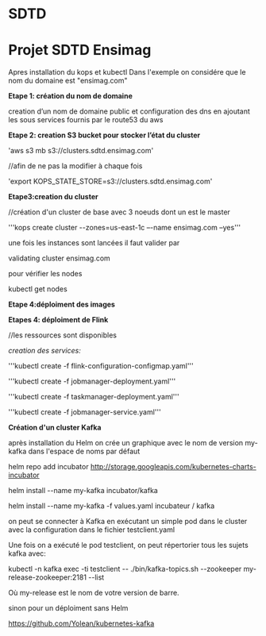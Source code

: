 # SDTD
# Projet SDTD Ensimag  

Apres installation du kops et kubectl
Dans l'exemple on considére que le nom du domaine est "ensimag.com"  

**Etape 1: création du nom de domaine**  

creation d’un nom de domaine public et configuration des dns en ajoutant les sous services  fournis par le route53 du aws  

**Etape 2: creation S3 bucket pour stocker l’état du cluster**  

'aws s3 mb s3://clusters.sdtd.ensimag.com'  

//afin de ne pas la modifier à chaque fois  

'export KOPS_STATE_STORE=s3://clusters.sdtd.ensimag.com'  

**Etape3:creation du cluster**  

//création d'un cluster de base avec 3 noeuds dont un est le master  

'''kops create cluster --zones=us-east-1c –-name ensimag.com –yes'''  

une fois les instances sont lancées il faut valider par   

validating cluster ensimag.com  

pour vérifier les nodes   

kubectl get nodes   

**Etape 4:déploiment des images**   


**Etapes 4: déploiment de Flink**  

//les ressources sont disponibles  

*creation des services:*  

'''kubectl create -f flink-configuration-configmap.yaml'''  

'''kubectl create -f jobmanager-deployment.yaml'''  

'''kubectl create -f taskmanager-deployment.yaml'''  

'''kubectl create -f jobmanager-service.yaml'''  

**Création d'un cluster Kafka**  

après installation du Helm on crée un graphique avec le nom de version my-kafka dans l'espace de noms par défaut  

helm repo add incubator http://storage.googleapis.com/kubernetes-charts-incubator   

helm install --name my-kafka incubator/kafka   

helm install --name my-kafka -f values.yaml incubateur / kafka   

on peut se connecter à Kafka en exécutant un simple pod dans le cluster avec la configuration dans le fichier testclient.yaml  

Une fois on a exécuté le pod testclient, on peut répertorier tous les sujets kafka avec:  

kubectl -n kafka exec -ti testclient -- ./bin/kafka-topics.sh --zookeeper my-release-zookeeper:2181 --list  

Où my-release est le nom de votre version de barre.  

sinon pour un déploiment sans Helm   

https://github.com/Yolean/kubernetes-kafka  

